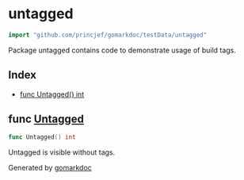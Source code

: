<!-- Code generated by gomarkdoc. DO NOT EDIT -->

# untagged

```go
import "github.com/princjef/gomarkdoc/testData/untagged"
```

Package untagged contains code to demonstrate usage of build tags.

## Index

- [func Untagged() int](<#func-untagged>)


## func [Untagged](<https://github.com/princjef/gomarkdoc/blob/master/testData/untagged/untagged.go#L5>)

```go
func Untagged() int
```

Untagged is visible without tags.



Generated by [gomarkdoc](<https://github.com/princjef/gomarkdoc>)
